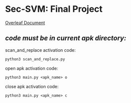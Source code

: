 # Sec-SVM: Final Project

[Overleaf Document](https://www.overleaf.com/read/fnqvkdtqjjnj)



## ***code must be in current apk directory:***

scan_and_replace activation code: 


```python3 scan_and_replace.py```

open apk activation code: 


```python3 main.py <apk_name> o```

close apk activation code: 


```python3 main.py <apk_name> c```
